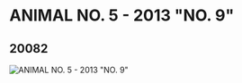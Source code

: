 # ANIMAL NO. 5 - 2013 "NO. 9"
## 20082
![ANIMAL NO. 5 - 2013 "NO. 9"](https://lc-www-live-s.legocdn.com/media/bricks/5/2/6103236.jpg)